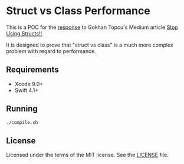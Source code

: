# Struct vs Class Performance

This is a POC for the [response](https://medium.com/@MorpheBY/a-perfectly-fine-point-but-i-have-to-disagree-with-your-arguments-on-it-a7602ab1a3fb) to Gokhan Topcu's Medium article [Stop Using Structs!!](https://medium.com/commencis/stop-using-structs-e1be9a86376f).

It is designed to prove that "struct vs class" is a much more complex problem with regard to
performance.

## Requirements

- Xcode 9.0+
- Swift 4.1+

## Running

```bash
./compile.sh
```

## License

Licensed under the terms of the MIT license. See the [LICENSE](https://github.com/ifndefgt/StructvsClassPerformance/blob/master/LICENSE) file.

